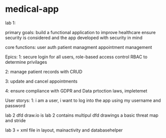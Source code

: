 # medical-app
lab 1:

primary goals:
build a functional application to improve healthcare
ensure security is considered and the app developed with security in mind

core functions:
user auth
patient managment
appointment management

Epics: 
1: secure login for all users, role-based access control RBAC to determine privilages

2: manage patient records with CRUD

3: update and cancel appointments 

4: ensure compliance with GDPR and Data prtoction laws, impletemet


User storys:
1: i am a user, i want to log into the app using my username and password

lab 2
dfd draw.io is lab 2 
contains multipul dfd drawings a basic threat map and stride


lab 3 = xml file in layout, mainactivity and databasehelper



